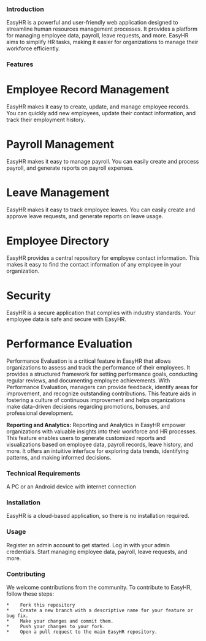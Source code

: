 ### Introduction

EasyHR is a powerful and user-friendly web application designed to streamline human resources management processes.
It provides a platform for managing employee data, payroll, leave requests, and more. 
EasyHR aims to simplify HR tasks, making it easier for organizations to manage their workforce efficiently.

### Features
# Employee Record Management
EasyHR makes it easy to create, update, and manage employee records. You can quickly add new employees, update their contact information, and track their employment history.
# Payroll Management
EasyHR makes it easy to manage payroll. You can easily create and process payroll, and generate reports on payroll expenses.
# Leave Management
EasyHR makes it easy to track employee leaves. You can easily create and approve leave requests, and generate reports on leave usage.
# Employee Directory
EasyHR provides a central repository for employee contact information. This makes it easy to find the contact information of any employee in your organization.
# Security
EasyHR is a secure application that complies with industry standards. Your employee data is safe and secure with EasyHR.
# Performance Evaluation
Performance Evaluation is a critical feature in EasyHR that allows organizations to assess and track the performance of their employees.
It provides a structured framework for setting performance goals, conducting regular reviews, and documenting employee achievements.
With Performance Evaluation, managers can provide feedback, identify areas for improvement, and recognize outstanding contributions.
This feature aids in fostering a culture of continuous improvement and helps organizations make data-driven decisions regarding promotions, bonuses, and professional development.

**Reporting and Analytics:** Reporting and Analytics in EasyHR empower organizations with valuable insights into their workforce and HR processes. 
This feature enables users to generate customized reports and visualizations based on employee data, payroll records, leave history, and more.
It offers an intuitive interface for exploring data trends, identifying patterns, and making informed decisions. 

### Technical Requirements
A PC or an Android device with internet connection

### Installation
EasyHR is a cloud-based application, so there is no installation required.

### Usage
Register an admin account to get started.
Log in with your admin credentials.
Start managing employee data, payroll, leave requests, and more.
    
### Contributing
We welcome contributions from the community. To contribute to EasyHR, follow these steps:
    
    *    Fork this repository
    *    Create a new branch with a descriptive name for your feature or bug fix.
    *    Make your changes and commit them.
    *    Push your changes to your fork.
    *    Open a pull request to the main EasyHR repository.

